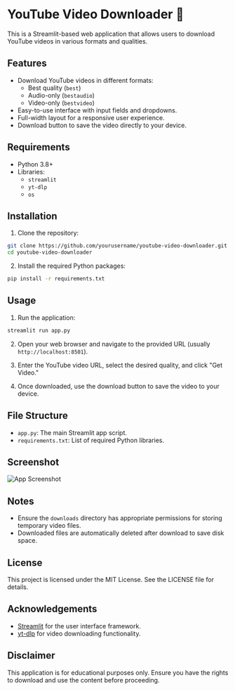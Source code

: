 # YouTube Video Downloader 🎥

This is a Streamlit-based web application that allows users to download YouTube videos in various formats and qualities. 

## Features
- Download YouTube videos in different formats:
  - Best quality (`best`)
  - Audio-only (`bestaudio`)
  - Video-only (`bestvideo`)
- Easy-to-use interface with input fields and dropdowns.
- Full-width layout for a responsive user experience.
- Download button to save the video directly to your device.

## Requirements
- Python 3.8+
- Libraries:
  - `streamlit`
  - `yt-dlp`
  - `os`

## Installation

1. Clone the repository:
```bash
git clone https://github.com/yourusername/youtube-video-downloader.git
cd youtube-video-downloader
```

2. Install the required Python packages:
```bash
pip install -r requirements.txt
```

## Usage

1. Run the application:
```bash
streamlit run app.py
```

2. Open your web browser and navigate to the provided URL (usually `http://localhost:8501`).

3. Enter the YouTube video URL, select the desired quality, and click "Get Video."

4. Once downloaded, use the download button to save the video to your device.

## File Structure
- `app.py`: The main Streamlit app script.
- `requirements.txt`: List of required Python libraries.

## Screenshot
![App Screenshot](screenshot.png)

## Notes
- Ensure the `downloads` directory has appropriate permissions for storing temporary video files.
- Downloaded files are automatically deleted after download to save disk space.

## License
This project is licensed under the MIT License. See the LICENSE file for details.

## Acknowledgements
- [Streamlit](https://streamlit.io/) for the user interface framework.
- [yt-dlp](https://github.com/yt-dlp/yt-dlp) for video downloading functionality.

## Disclaimer
This application is for educational purposes only. Ensure you have the rights to download and use the content before proceeding.
